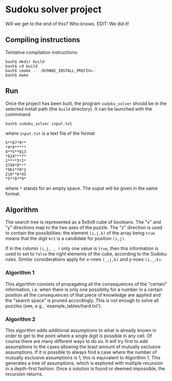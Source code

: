 # Sudoku solver project

Will we get to the end of this? Who knows.
EDIT: We did it!

## Compiling instructions

Tentative compilation instructions:
```
bash$ mkdir build
bash$ cd build
bash$ cmake .. -DCMAKE_INSTALL_PREFIX=. 
bash$ make
```

## Run

Once the project has been built, the program `sudoku_solver` should be in the
selected install path (the `build` directory). 
It can be launched with the commmand
```
bash$ sudoku_solver input.txt
```

where `input.txt` is a text file of the format

```
5**67*9**
*4*8*****
8**5**613
*624***7*
1****3*2*
3749*8***
*961*78*2
218**6*45
*5**8**9*
```

where `*` stands for an empty space.
The ouput will be given in the same format.

## Algorithm 

The search tree is represented as a 9x9x9 cube of booleans. The "x" and "y"
directions map to the two axes of the puzzle. The "z" direction is used to
contain the possibilities: the element `(i,j,k)` of the array being `true`
means that the digit `k+1` is a candidate for position `(i,j)`.

If in the column `(i,j, _ )` only one value is `true`, then this 
information is used to set to `false` the right elements of the cube, 
according to the Sudoku rules. Similar considerations apply for x-rows
`(_,j,k)` and y-rows `(i,_,k)`.

### Algorithm 1
This algorithm consists of propagating all the consequences of 
the "certain" information,
i.e. when there is only one possiblity for a number in a certain position
all the consequences of that piece of knowledge are applied and the "search space" is pruned 
accordingly. 
This is not enough to solve all puzzles (see, e.g., `example_tables/hard.txt'). 

### Algorithm 2

This algorithm adds additional assumptions to what is already known
in order to get to the point where a single digit is possible in any cell.
Of course there are many different ways to do so. It will try first 
to add assumptions to the cases allowing the least amount of mutually 
exclusive assumptions. If it is possible to always find a case where the 
number of mutually esclusive assumptions is 1, this is equivalent to 
Algorithm 1. 
This generates a tree of assumptions, which is explored with multiple
recursion in a depth-first fashion. Once a solution is found or deemed
impossible, the recursion returns.


